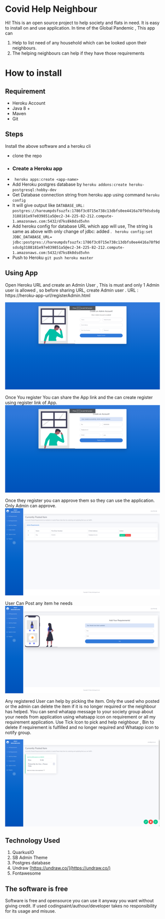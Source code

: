 # Covid Help Neighbour 

Hi! This is an open source project to help society and flats in need. It is easy to install on and use application. In time of the Global Pandemic , This app can 

 1. Help to list need of any household which can be looked upon their neighbours.
 2. The helping neighbours can help if they have those requirements

# How to install 
## Requirement 

 - Heroku Account
 - Java 8 + 
 - Maven 
 - Git
 
 ## Steps
 Install the above software and a heroku cli
 
 - clone the repo
 - ### Create a Heroku app
 - ` heroku apps:create <app-name>`
 - Add Heroku postgres database by  `heroku addons:create heroku-postgresql:hobby-dev`
 - Get Database connection string from heroku app using command `heroku config`
 - It will give output like 
 ` DATABASE_URL: postgres://hareumpdsfsuzfx:1786f3c0715e738c13dbfs0ee4416a78f9dsdsdg3188181e97e039851a5@ec2-34-225-82-212.compute-1.amazonaws.com:5432/d7ks8k0dsd5vhn `
 - Add heroku config for database URL which app will use, The string is same as above with only change of jdbc: added .
 ` heroku config:set JDBC_DATABASE_URL=  jdbc:postgres://hareumpdsfsuzfx:1786f3c0715e738c13dbfs0ee4416a78f9dsdsdg3188181e97e039851a5@ec2-34-225-82-212.compute-1.amazonaws.com:5432/d7ks8k0dsd5vhn`
- Push to Heroku
`git push heroku master`

## Using App

Open Heroku URL and create an Admin User , This is must and only 1 Admin user is allowed , 
so before sharing URL, create Admin user . URL : https://heroku-app-url/registerAdmin.html

![Alt text](images/adminRegister.png?raw=true "Title")

Once You register You can share the App link and the can create register using register link of App.
![Alt text](images/registerUser.png?raw=true "Title")

Once they register you can approve them so they can use the application. Only Admin can approve.
![Alt text](images/approveRejectUser.png?raw=true "Title")

User Can Post any item he needs
![Alt text](images/addItem.png?raw=true "Title")


Any registered User can help by picking the item. Only the used who posted or the admin can delete the item if it is no longer required or the neighbour has helped. You can send whatapp message to your society group about your needs from application using whatsapp icon on requirement or all my requirement application.
Use Tick Icon to pick and help neighbour , Bin to delete if requirement is fulfilled and no longer required and Whatapp icon to notify group.  

![Alt text](images/itemsRequired.png?raw=true "Title")

## Technology Used

 1. QuarkusIO
 2. SB Admin Theme
 3. Postgres database
 4. Undraw [https://undraw.co/](https://undraw.co/)
 5. Fontawesome 
 
 ## The software is free 
Software is free and opensource you can use it anyway you want without giving credit. If used codingsaint/authour/developer takes no responsibility for its usage and misuse. 